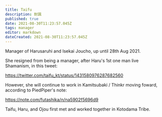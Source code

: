 ```yaml
---
title: Taifu
description: 耐諷
published: true
date: 2021-08-30T11:23:57.045Z
tags: manager
editor: markdown
dateCreated: 2021-08-30T11:23:57.045Z
---
```


Manager of Harusaruhi and Isekai Joucho, up until 28th Aug 2021.

She resigned from being a manager, after Haru's 1st one man live Shamanism, in this tweet:

https://twitter.com/taifu_kt/status/1431580976287682560

However, she will continue to work in Kamitsubaki / Thinkr moving foward, according to PiedPiper's note:

https://note.com/futashika/n/na5902f5696d9

Taifu, Haru, and Ojou first met and worked together in Kotodama Tribe.